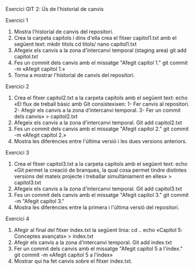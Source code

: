 Exercici GIT 2: Ús de l'historial de canvis

Exercici 1

1. Mostra l'historial de canvis del repositori.
2. Crea la carpeta capítols i dins d'ella crea el fitxer capitol1.txt amb el següent text:
           mkdir titols
           cd titols/
nano capitol1.txt
3. Afegeix els canvis a la zona d'intercanvi temporal (staging area)
git add capitol.txt
4. Fes un commit dels canvis amb el missatge "Afegit capítol 1."
git commit -m «Afegit capítol 1.»
5. Torna a mostrar l'historial de canvis del repositori.
           
Exercici 2

1. Crea el fitxer capitol2.txt a la carpeta capítols amb el següent text:
echo «El flux de treball bàsic amb Git consistexixen: 1- Fer canvis al repositori. 2- Afegir els canvis a la zona d’intercanvi temporal. 3- Fer un commit dels canvis» > capitol2.txt
2. Afegeix els canvis a la zona d'intercanvi temporal.
Git add capitol2.txt
3. Fes un commit dels canvis amb el missatge "Afegit capítol 2."
git commit -m «Afegit capítol 2.»
4. Mostra les diferències entre l'última versió i les dues versions anteriors.
      
Exercici 3

1. Crea el fitxer capitol3.txt a la carpeta capítols amb el següent text:
echo «Git permet la creació de branques, la qual cosa permet tindre distintes versions del mateix projecte i treballar simultàniament en elles» > capitol3.txt   
2. Afegeix els canvis a la zona d'intercanvi temporal.
Git add capitol3.txt
3. Fes un commit dels canvis amb el missatge "Afegit capítol 3."
git commit -m "Afegit capítol 3."
4. Mostra les diferències entre la primera i l'última versió del repositori.
       
Exercici 4

1. Afegir al final del fitxer índex.txt la següent línia:
cd ..
echo «Capítol 5: Conceptes avançats» > índex.txt
2. Afegir els canvis a la zona d'intercanvi temporal.
Git add index.txt
3. Fer un commit dels canvis amb el missatge "Afegit capítol 5 a l'índex."
git commit -m «Afegit capítol 5 a l’índex»
4. Mostrar qui ha fet canvis sobre el fitxer índex.txt.
